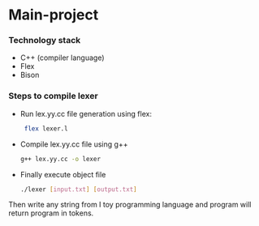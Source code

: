 # Main-project
### Technology stack
- C++ (compiler language)
- Flex
- Bison

### Steps to compile lexer
* Run lex.yy.cc file generation using flex:
  ```bash
   flex lexer.l
   ```

* Compile lex.yy.cc file using g++
  ```bash
  g++ lex.yy.cc -o lexer
    ```
* Finally execute object file
  ```bash
  ./lexer [input.txt] [output.txt]
    ```
Then write any string from I toy programming language and program will return program in tokens.
